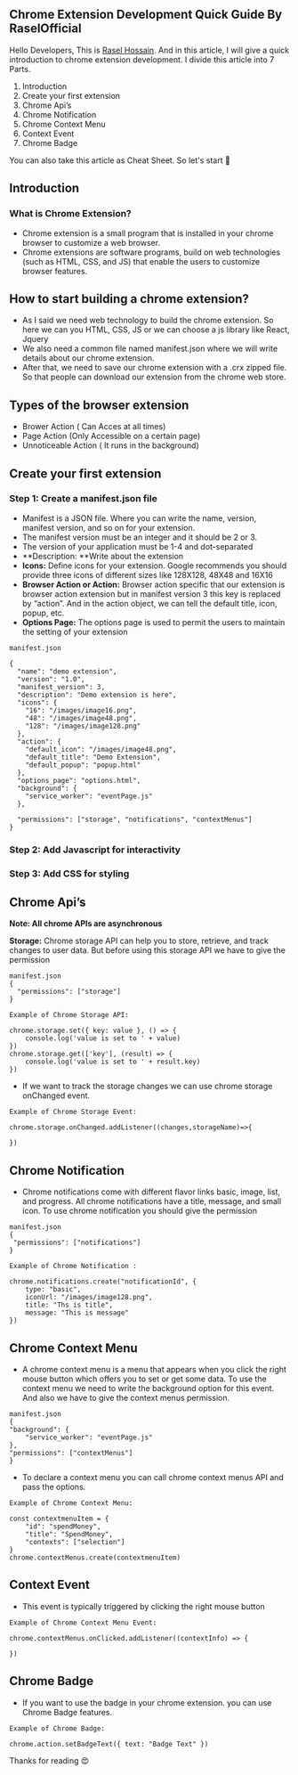 ## Chrome Extension Development Quick Guide By RaselOfficial

Hello Developers, This is [Rasel Hossain](https://raselofficial.com). And in this article, I will give a quick introduction to chrome extension development. I divide this article into 7 Parts.

1. Introduction
2. Create your first extension
3. Chrome Api’s
4. Chrome Notification
5. Chrome Context Menu
6. Context Event
7. Chrome Badge

You can also take this article as Cheat Sheet. So let's start 🥰

## Introduction
### What is Chrome Extension?
- Chrome extension is a small program that is installed in your chrome browser to customize a web browser.
- Chrome extensions are software programs, build on web technologies (such as HTML, CSS, and JS) that enable the users to customize browser features.

## How to start building a chrome extension?
- As I said we need web technology to build the chrome extension. So here we can you HTML, CSS, JS or we can choose a js library like React, Jquery
- We also need a common file named manifest.json where we will write details about our chrome extension.
- After that, we need to save our chrome extension with a .crx zipped file. So that people can download our extension from the chrome web store.

## Types of the browser extension
- Brower Action ( Can Acces at all times)
- Page Action (Only Accessible on a certain page)
- Unnoticeable Action ( It runs in the background)

## Create your first extension
### Step 1: Create a manifest.json file 
- Manifest is a JSON file. Where you can write the name, version, manifest version, and so on for your extension.
- The manifest version must be an integer and it should be 2 or 3.
- The version of your application must be 1-4 and dot-separated
- **Description: **Write about the extension
- **Icons:** Define icons for your extension. Google recommends you should provide three icons of different sizes like 128X128, 48X48 and 16X16
- **Browser Action or Action:** Browser action specific that our extension is browser action extension but in manifest version 3 this key is replaced by “action”. And in the action object, we can tell the default title, icon, popup, etc.
- **Options Page:** The options page is used to permit the users to maintain the setting of your extension

```
manifest.json

{
  "name": "demo extension",
  "version": "1.0",
  "manifest_version": 3,
  "description": "Demo extension is here",
  "icons": {
    "16": "/images/image16.png",
    "48": "/images/image48.png",
    "128": "/images/image128.png"
  },
  "action": {
    "default_icon": "/images/image48.png",
    "default_title": "Demo Extension",
    "default_popup": "popup.html"
  },
  "options_page": "options.html",
  "background": {
    "service_worker": "eventPage.js"
  },
  
  "permissions": ["storage", "notifications", "contextMenus"]
}
```

### Step 2: Add Javascript for interactivity
### Step 3: Add CSS for styling


 
## Chrome Api’s
**Note: All chrome APIs are asynchronous**

**Storage:** Chrome storage API can help you to store, retrieve, and track changes to user data. But before using this storage API we have to give the permission

```
manifest.json
{
  "permissions": ["storage"]
}
```
```
Example of Chrome Storage API: 

chrome.storage.set({ key: value }, () => {
    console.log('value is set to ' + value)
})
chrome.storage.get(['key'], (result) => {
    console.log('value is set to ' + result.key)
})
```
- If we want to track the storage changes we can use chrome storage onChanged event.

```
Example of Chrome Storage Event: 

chrome.storage.onChanged.addListener((changes,storageName)=>{
    
})
```
## Chrome Notification
- Chrome notifications come with different flavor links basic, image, list, and progress. All chrome notifications have a title, message, and small icon. To use chrome notification you should give the permission

```
manifest.json
{
 "permissions": ["notifications"]
}
```
```
Example of Chrome Notification :  

chrome.notifications.create("notificationId", {
    type: "basic",
    iconUrl: "/images/image128.png",
    title: "Ths is title",
    message: "This is message"
})
```
## Chrome Context Menu
- A chrome context menu is a menu that appears when you click the right mouse button which offers you to set or get some data. To use the context menu we need to write the background option for this event. And also we have to give the context menus permission.

```
manifest.json
{
"background": {
    "service_worker": "eventPage.js"
},
"permissions": ["contextMenus"]
}
```
- To declare a context menu you can call chrome context menus API and pass the options.

```
Example of Chrome Context Menu:  

const contextmenuItem = {
    "id": "spendMoney",
    "title": "SpendMoney",
    "contexts": ["selection"]
}
chrome.contextMenus.create(contextmenuItem)
```
## Context Event
- This event is typically triggered by clicking the right mouse button

```
Example of Chrome Context Menu Event:  

chrome.contextMenus.onClicked.addListener((contextInfo) => {

})
```
## Chrome Badge
- If you want to use the badge in your chrome extension. you can use Chrome Badge features.

```
Example of Chrome Badge:  

chrome.action.setBadgeText({ text: "Badge Text" })
```

Thanks for reading 😍